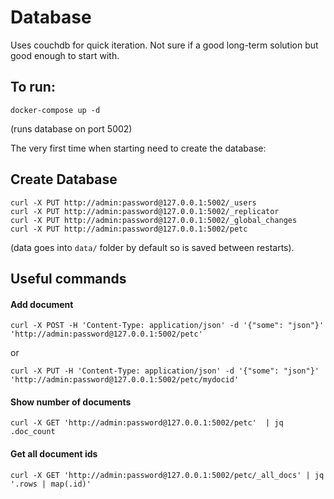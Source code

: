 # Database

Uses couchdb for quick iteration. Not sure if a good long-term solution but
good enough to start with.

## To run:

    docker-compose up -d

(runs database on port 5002)

The very first time when starting need to create the database:

## Create Database

    curl -X PUT http://admin:password@127.0.0.1:5002/_users
    curl -X PUT http://admin:password@127.0.0.1:5002/_replicator
    curl -X PUT http://admin:password@127.0.0.1:5002/_global_changes
    curl -X PUT http://admin:password@127.0.0.1:5002/petc

(data goes into `data/` folder by default so is saved between restarts).


## Useful commands

#### Add document

    curl -X POST -H 'Content-Type: application/json' -d '{"some": "json"}' 'http://admin:password@127.0.0.1:5002/petc'

or

    curl -X PUT -H 'Content-Type: application/json' -d '{"some": "json"}' 'http://admin:password@127.0.0.1:5002/petc/mydocid'

#### Show number of documents

    curl -X GET 'http://admin:password@127.0.0.1:5002/petc'  | jq .doc_count

#### Get all document ids

    curl -X GET 'http://admin:password@127.0.0.1:5002/petc/_all_docs' | jq '.rows | map(.id)'
